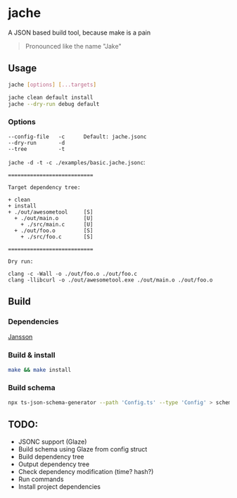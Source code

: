# jache

A JSON based build tool, because make is a pain

> Pronounced like the name "Jake"

## Usage

```sh
jache [options] [...targets]
```

```sh
jache clean default install
jache --dry-run debug default
```

### Options

```
--config-file   -c      Default: jache.jsonc
--dry-run       -d
--tree          -t
```

`jache -d -t -c ./examples/basic.jache.jsonc`:

```
===========================

Target dependency tree:

+ clean
+ install
+ ./out/awesometool     [S]
  + ./out/main.o        [U]
    + ./src/main.c      [U]
  + ./out/foo.o         [S]
    + ./src/foo.c       [S]

===========================

Dry run:

clang -c -Wall -o ./out/foo.o ./out/foo.c
clang -llibcurl -o ./out/awesometool.exe ./out/main.o ./out/foo.o

```

## Build

### Dependencies

[Jansson](https://jansson.readthedocs.io/en/latest/gettingstarted.html#compiling-and-installing-jansson)

### Build & install

```sh
make && make install
```

### Build schema

```sh
npx ts-json-schema-generator --path 'Config.ts' --type 'Config' > schema.json
```

## TODO:

- JSONC support (Glaze)
- Build schema using Glaze from config struct
- Build dependency tree
- Output dependency tree
- Check dependency modification (time? hash?)
- Run commands
- Install project dependencies

